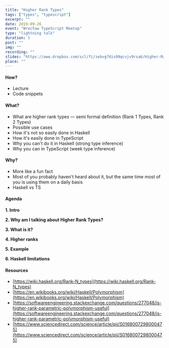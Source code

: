 ```yaml
---
title: "Higher Rank Types"
tags: ["types", "typescript"]
excerpt: ""
date: 2019-09-26
event: "Wrocław TypeScript Meetup"
type: "lightning talk"
duration: 5
post: ""
img: ""
recording: ""
slides: "https://www.dropbox.com/scl/fi/zebvg7dis99qcvjv9rsa6/Higher-Rank-Types.paper"
place: ""
---
```


#### How?

- Lecture
- Code snippets

#### What?

- What are higher rank types — semi formal definition (Rank 1 Types, Rank 2 Types)
- Possible use cases
- How it's not so easily done in Haskell
- How it's easily done in TypeScript
- Why you can't do it in Haskell (strong type inference)
- Why you can in TypeScript (week type inference)

#### Why?

- More like a fun fact
- Most of you probably haven't heard about it, but the same time most of you is using them on a daily basis
- Haskell vs TS

#### Agenda

**1. Intro**

**2. Why am I talking about Higher Rank Types?**

**3. What is it?**

**4. Higher ranks**

**5. Example**

**6. Haskell limitations**

#### Resources

- [https://wiki.haskell.org/Rank-N_types](https://wiki.haskell.org/Rank-N_types)
- [https://en.wikibooks.org/wiki/Haskell/Polymorphism](https://en.wikibooks.org/wiki/Haskell/Polymorphism)
- [https://softwareengineering.stackexchange.com/questions/277048/is-higher-rank-parametric-polymorphism-useful](https://softwareengineering.stackexchange.com/questions/277048/is-higher-rank-parametric-polymorphism-useful)
- [https://www.sciencedirect.com/science/article/pii/S0168007298000475](https://www.sciencedirect.com/science/article/pii/S0168007298000475)
